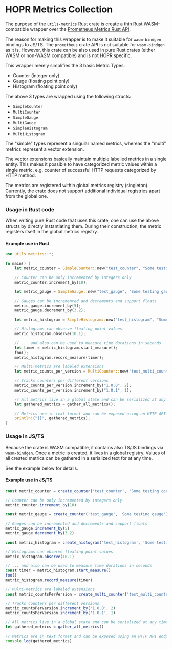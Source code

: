 # HOPR Metrics Collection

The purpose of the `utils-metrics` Rust crate is create a thin Rust WASM-compatible wrapper
over the [Prometheus Metrics Rust API](https://docs.rs/prometheus/latest/prometheus/).

The reason for making this wrapper is to make it suitable for `wasm-bindgen` bindings to JS/TS. The
`prometheus` crate API is not suitable for `wasm-bindgen` as it is. However, this crate can be also used
in pure Rust crates (either WASM or non-WASM compatible) and is not HOPR specific.

This wrapper merely simplifies the 3 basic Metric Types:

- Counter (integer only)
- Gauge (floating point only)
- Histogram (floating point only)

The above 3 types are wrapped using the following structs:

- `SimpleCounter`
- `MultiCounter`
- `SimpleGauge`
- `MultiGauge`
- `SimpleHistogram`
- `MultiHistogram`

The "simple" types represent a singular named metrics, whereas the "multi" metrics represent a 
vector extension.

The vector extensions basically maintain multiple labelled metrics in a single
entity. This makes it possible to have categorized metric values within a single metric, e.g.
counter of successful HTTP requests categorized by HTTP method.

The metrics are registered within global metrics registry (singleton).
Currently, the crate does not support additional individual registries apart from the global one.

### Usage in Rust code

When writing pure Rust code that uses this crate, one can use the above structs by directly instantiating them.
During their construction, the metric registers itself in the global metrics registry.

#### Example use in Rust

```rust
use utils_metrics::*;

fn main() {
    let metric_counter = SimpleCounter::new("test_counter", "Some testing counter");

    // Counter can be only incremented by integers only
    metric_counter.increment_by(10);

    let metric_gauge = SimpleGauge::new("test_gauge", "Some testing gauge");

    // Gauges can be incremented and decrements and support floats
    metric_gauge.increment_by(5);
    metric_gauge.decrement_by(3.2);

    let metric_histogram = SimpleHistogram::new("test_histogram", "Some testing histogram");

    // Histograms can observe floating point values
    metric_histogram.observe(10.1);

    // ... and also can be used to measure time durations in seconds
    let timer = metric_histogram.start_measure();
    foo();
    metric_histogram.record_measure(timer);

    // Multi-metrics are labeled extensions
    let metric_counts_per_version = MultiCounter::new("test_multi_counter", "Testing labeled counter", &["version"]);

    // Tracks counters per different versions
    metric_counts_per_version.increment_by("1.0.0", 2);
    metric_counts_per_version.increment_by("1.0.1", 1);

    // All metrics live in a global state and can be serialized at any time
    let gathered_metrics = gather_all_metrics();

    // Metrics are in text format and can be exposed using an HTTP API endpoint
    println!("{}", gathered_metrics);
}
```

### Usage in JS/TS

Because the crate is WASM compatible, it contains also TS/JS bindings via
`wasm-bindgen`.
Once a metric is created, it lives in a global registry. Values of all
created metrics can be gathered in a serialized text for at any time.

See the example below for details.

#### Example use in JS/TS

```js
const metric_counter = create_counter('test_counter', 'Some testing counter')

// Counter can be only incremented by integers only
metric_counter.increment_by(10)

const metric_gauge = create_counter('test_gauge', 'Some testing gauge')

// Gauges can be incremented and decrements and support floats
metric_gauge.increment_by(5)
metric_gauge.decrement_by(3.2)

const metric_histogram = create_histogram('test_histogram', 'Some testing histogram')

// Histograms can observe floating point values
metric_histogram.observe(10.1)

// ... and also can be used to measure time durations in seconds
const timer = metric_histogram.start_measure()
foo()
metric_histogram.record_measure(timer)

// Multi-metrics are labeled extensions
const metric_countsPerVersion = create_multi_counter('test_multi_counter', 'Testing labeled counter', ['version'])

// Tracks counters per different versions
metric_countsPerVersion.increment_by('1.0.0', 2)
metric_countsPerVersion.increment_by('1.0.1', 1)

// All metrics live in a global state and can be serialized at any time
let gathered_metrics = gather_all_metrics()

// Metrics are in text format and can be exposed using an HTTP API endpoint
console.log(gathered_metrics)
```
